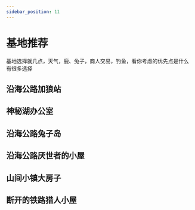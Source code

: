 ```yaml
---
sidebar_position: 11
---
```


# 基地推荐
基地选择就几点，天气，鹿、兔子，商人交易，钓鱼，看你考虑的优先点是什么
有很多选择

## 沿海公路加狼站

## 神秘湖办公室

## 沿海公路兔子岛

## 沿海公路厌世者的小屋

## 山间小镇大房子

## 断开的铁路猎人小屋